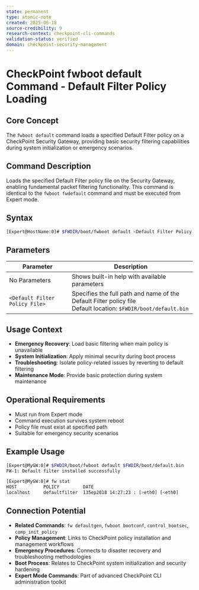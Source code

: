 ```yaml
---
state: permanent
type: atomic-note
created: 2025-06-18
source-credibility: 9
research-context: checkpoint-cli-commands
validation-status: verified
domain: checkpoint-security-management
---
```


# CheckPoint fwboot default Command - Default Filter Policy Loading

## Core Concept
The `fwboot default` command loads a specified Default Filter policy on a CheckPoint Security Gateway, providing basic security filtering capabilities during system initialization or emergency scenarios.

## Command Description
Loads the specified Default Filter policy file on the Security Gateway, enabling fundamental packet filtering functionality. This command is identical to the `fwboot fwdefault` command and must be executed from Expert mode.

## Syntax
```bash
[Expert@HostName:0]# $FWDIR/boot/fwboot default <Default Filter Policy File>
```

## Parameters
| Parameter | Description |
|-----------|-------------|
| No Parameters | Shows built-in help with available parameters |
| `<Default Filter Policy File>` | Specifies the full path and name of the Default Filter policy file<br>Default location: `$FWDIR/boot/default.bin` |

## Usage Context
- **Emergency Recovery**: Load basic filtering when main policy is unavailable
- **System Initialization**: Apply minimal security during boot process
- **Troubleshooting**: Isolate policy-related issues by reverting to default filtering
- **Maintenance Mode**: Provide basic protection during system maintenance

## Operational Requirements
- Must run from Expert mode
- Command execution survives system reboot
- Policy file must exist at specified path
- Suitable for emergency security scenarios

## Example Usage
```bash
[Expert@MyGW:0]# $FWDIR/boot/fwboot default $FWDIR/boot/default.bin
FW-1: Default filter installed successfully

[Expert@MyGW:0]# fw stat
HOST          POLICY         DATE
localhost     defaultfilter  135ep2018 14:27:23 : [>eth0] [<eth0]
```

## Connection Potential
- **Related Commands**: `fw defaultgen`, `fwboot bootconf`, `control_bootsec`, `comp_init_policy`
- **Policy Management**: Links to CheckPoint policy installation and management workflows
- **Emergency Procedures**: Connects to disaster recovery and troubleshooting methodologies
- **Boot Process**: Relates to CheckPoint system initialization and security hardening
- **Expert Mode Commands**: Part of advanced CheckPoint CLI administration toolkit